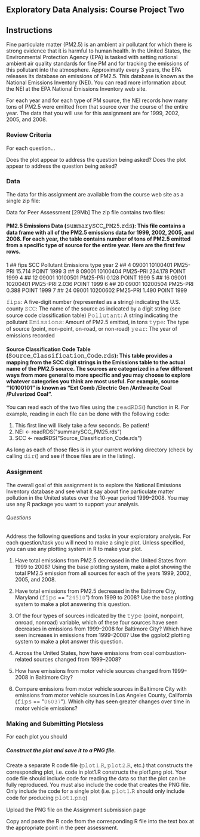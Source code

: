 ## Exploratory Data Analysis: Course Project Two

## Instructions

Fine particulate matter (PM2.5) is an ambient air pollutant for which there is strong evidence that it is harmful to human health. In the United States, the Environmental Protection Agency (EPA) is tasked with setting national ambient air quality standards for fine PM and for tracking the emissions of this pollutant into the atmosphere. Approximatly every 3 years, the EPA releases its database on emissions of PM2.5. This database is known as the National Emissions Inventory (NEI). You can read more information about the NEI at the EPA National Emissions Inventory web site.

For each year and for each type of PM source, the NEI records how many tons of PM2.5 were emitted from that source over the course of the entire year. The data that you will use for this assignment are for 1999, 2002, 2005, and 2008.

### Review Criteria 
For each question...

Does the plot appear to address the question being asked?
Does the plot appear to address the question being asked?

### Data 
The data for this assignment are available from the course web site as a single zip file:

Data for Peer Assessment [29Mb]
The zip file contains two files:

#### PM2.5 Emissions Data (𝚜𝚞𝚖𝚖𝚊𝚛𝚢𝚂𝙲𝙲_𝙿𝙼𝟸𝟻.𝚛𝚍𝚜): This file contains a data frame with all of the PM2.5 emissions data for 1999, 2002, 2005, and 2008. For each year, the table contains number of tons of PM2.5 emitted from a specific type of source for the entire year. Here are the first few rows.

1 ##     fips      SCC Pollutant Emissions  type year
2 ## 4  09001 10100401  PM25-PRI    15.714 POINT 1999
3 ## 8  09001 10100404  PM25-PRI   234.178 POINT 1999
4 ## 12 09001 10100501  PM25-PRI     0.128 POINT 1999
5 ## 16 09001 10200401  PM25-PRI     2.036 POINT 1999
6 ## 20 09001 10200504  PM25-PRI     0.388 POINT 1999
7 ## 24 09001 10200602  PM25-PRI     1.490 POINT 1999

𝚏𝚒𝚙𝚜: A five-digit number (represented as a string) indicating the U.S. county
𝚂𝙲𝙲: The name of the source as indicated by a digit string (see source code classification table)
𝙿𝚘𝚕𝚕𝚞𝚝𝚊𝚗𝚝: A string indicating the pollutant
𝙴𝚖𝚒𝚜𝚜𝚒𝚘𝚗𝚜: Amount of PM2.5 emitted, in tons
𝚝𝚢𝚙𝚎: The type of source (point, non-point, on-road, or non-road)
𝚢𝚎𝚊𝚛: The year of emissions recorded

#### Source Classification Code Table (𝚂𝚘𝚞𝚛𝚌𝚎_𝙲𝚕𝚊𝚜𝚜𝚒𝚏𝚒𝚌𝚊𝚝𝚒𝚘𝚗_𝙲𝚘𝚍𝚎.𝚛𝚍𝚜): This table provides a mapping from the SCC digit strings in the Emissions table to the actual name of the PM2.5 source. The sources are categorized in a few different ways from more general to more specific and you may choose to explore whatever categories you think are most useful. For example, source “10100101” is known as “Ext Comb /Electric Gen /Anthracite Coal /Pulverized Coal”.

You can read each of the two files using the 𝚛𝚎𝚊𝚍𝚁𝙳𝚂() function in R. For example, reading in each file can be done with the following code:

1. This first line will likely take a few seconds. Be patient! 
2. NEI <- readRDS("summarySCC_PM25.rds")
3. SCC <- readRDS("Source_Classification_Code.rds")

As long as each of those files is in your current working directory (check by calling 𝚍𝚒𝚛() and see if those files are in the listing).

### Assignment 

The overall goal of this assignment is to explore the National Emissions Inventory database and see what it say about fine particulate matter pollution in the United states over the 10-year period 1999–2008. You may use any R package you want to support your analysis.

###### Questions

Address the following questions and tasks in your exploratory analysis. For each question/task you will need to make a single plot. Unless specified, you can use any plotting system in R to make your plot.

1. Have total emissions from PM2.5 decreased in the United States from 1999 to 2008? Using the base plotting system, make a plot showing the total PM2.5 emission from all sources for each of the years 1999, 2002, 2005, and 2008.

2. Have total emissions from PM2.5 decreased in the Baltimore City, Maryland (𝚏𝚒𝚙𝚜 == "𝟸𝟺𝟻𝟷𝟶") from 1999 to 2008? Use the base plotting system to make a plot answering this question.

3. Of the four types of sources indicated by the 𝚝𝚢𝚙𝚎 (point, nonpoint, onroad, nonroad) variable, which of these four sources have seen decreases in emissions from 1999–2008 for Baltimore City? Which have seen increases in emissions from 1999–2008? Use the ggplot2 plotting system to make a plot answer this question.

4. Across the United States, how have emissions from coal combustion-related sources changed from 1999–2008?

5. How have emissions from motor vehicle sources changed from 1999–2008 in Baltimore City?

6.  Compare emissions from motor vehicle sources in Baltimore City with emissions from motor vehicle sources in Los Angeles County, California (𝚏𝚒𝚙𝚜 == "𝟶𝟼𝟶𝟹𝟽"). Which city has seen greater changes over time in motor vehicle emissions?

### Making and Submitting Plotsless 
For each plot you should

##### Construct the plot and save it to a PNG file.

Create a separate R code file (𝚙𝚕𝚘𝚝𝟷.𝚁, 𝚙𝚕𝚘𝚝𝟸.𝚁, etc.) that constructs the corresponding plot, i.e. code in plot1.R constructs the plot1.png plot. Your code file should include code for reading the data so that the plot can be fully reproduced. You must also include the code that creates the PNG file. Only include the code for a single plot (i.e. 𝚙𝚕𝚘𝚝𝟷.𝚁 should only include code for producing 𝚙𝚕𝚘𝚝𝟷.𝚙𝚗𝚐)

Upload the PNG file on the Assignment submission page

Copy and paste the R code from the corresponding R file into the text box at the appropriate point in the peer assessment.
